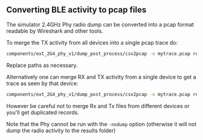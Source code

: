 ## Converting BLE activity to pcap files

The simulator 2.4GHz Phy radio dump can be converted into a pcap format readable by Wireshark and other tools.

To merge the TX activity from all devices into a single pcap trace do:

```sh
components/ext_2G4_phy_v1/dump_post_process/csv2pcap -o mytrace.pcap results/<sim_id>/d_2G4*.Tx.csv
```
Replace paths as necessary.

Alternatively one can merge RX and TX activity from a single device to get a trace as seen by that device:
```sh
components/ext_2G4_phy_v1/dump_post_process/csv2pcap -o mytrace.pcap results/<sim_id>/d_2G4_00.{Rx,Tx}.csv
```

However be careful not to merge Rx and Tx files from different devices or you'll get duplicated records.

Note that the Phy cannot be run with the `-nodump` option (otherwise it will not dump the radio activity to the results folder)
